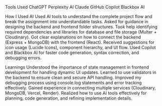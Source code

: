 Tools Used
 ChatGPT
 Perplexity AI
 Claude
 GitHub Copilot
 Blackbox AI

How I Used AI
 Used AI tools to understand the complete project flow and break the assignment into understandable tasks.
 Asked for guidance in designing the backend and frontend folder structures.
 Took help identifying required dependencies and libraries for database and file storage (Multer + Cloudinary).
 Got clear explanations on how to connect the backend (Express + MongoDB) with the frontend (React).
 Received suggestions for icon usage (Lucide Icons), component hierarchy, and UI flow.
 Used Copilot and Blackbox AI for faster code generation, syntax correction, and debugging errors.

Learnings
 Understood the importance of state management in frontend development for handling dynamic UI updates.
 Learned to use validators in the backend to ensure clean and secure API handling.
 Improved my debugging process using console.log statements and error tracking effectively.
 Gained experience in connecting multiple services (Cloudinary, MongoDB, Vercel, Render).
 Realized how to use AI tools effectively for planning, code generation, and refining implementation details.
